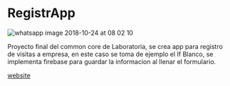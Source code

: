 # RegistrApp

![whatsapp image 2018-10-24 at 08 02 10](https://user-images.githubusercontent.com/38788319/47426555-eba51980-d763-11e8-8df7-7c8457f8abb3.jpeg)


Proyecto final del common core de Laboratoria, se crea app para registro de visitas a empresa, en este caso se toma de ejemplo el If Blanco, se implementa firebase para guardar la informacion al llenar el formulario.

[website](https://proyecto-final-6656c.firebaseapp.com/)
